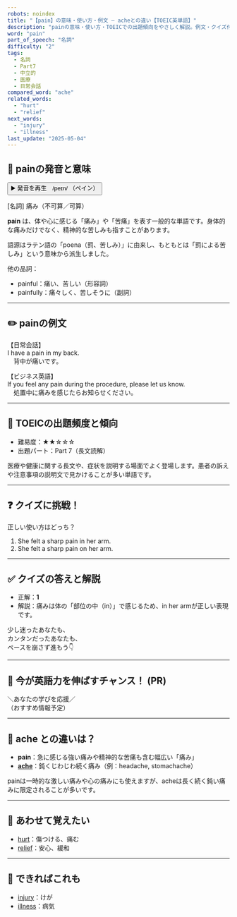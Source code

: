 ```yaml
---
robots: noindex
title: "【pain】の意味・使い方・例文 ― acheとの違い【TOEIC英単語】"
description: "painの意味・使い方・TOEICでの出題傾向をやさしく解説。例文・クイズ付きでacheとの違いもわかりやすく学べます。"
word: "pain"
part_of_speech: "名詞"
difficulty: "2"
tags:
  - 名詞
  - Part7
  - 中立的
  - 医療
  - 日常会話
compared_word: "ache"
related_words:
  - "hurt"
  - "relief"
next_words:
  - "injury"
  - "illness"
last_update: "2025-05-04"
---
```


## 🔰 painの発音と意味

<button class="play-audio" onclick="playTTS('pain')">
  <span class="play-audio-main">
    ▶️ 発音を再生　/peɪn/
  </span>
  <span class="play-audio-sub">
    （ペイン）
  </span>
</button>

[名詞] 痛み（不可算／可算）

**pain** は、体や心に感じる「痛み」や「苦痛」を表す一般的な単語です。身体的な痛みだけでなく、精神的な苦しみも指すことがあります。

語源はラテン語の「poena（罰、苦しみ）」に由来し、もともとは「罰による苦しみ」という意味から派生しました。

他の品詞：  
- painful：痛い、苦しい（形容詞）
- painfully：痛々しく、苦しそうに（副詞）

---

## ✏️ painの例文

【日常会話】  
I have a pain in my back.  
　背中が痛いです。

【ビジネス英語】  
If you feel any pain during the procedure, please let us know.  
　処置中に痛みを感じたらお知らせください。

---

## 🎯 TOEICの出題頻度と傾向

- 難易度：★★☆☆☆
- 出題パート：Part 7（長文読解）

医療や健康に関する長文や、症状を説明する場面でよく登場します。患者の訴えや注意事項の説明文で見かけることが多い単語です。

---

## ❓ クイズに挑戦！

正しい使い方はどっち？

1. She felt a sharp pain in her arm.  
2. She felt a sharp pain on her arm.

---

## ✅ クイズの答えと解説

- 正解：**1**
- 解説：痛みは体の「部位の中（in）」で感じるため、in her armが正しい表現です。

少し迷ったあなたも、  
カンタンだったあなたも、  
ペースを崩さず進もう👇️

---

## 🚀 今が英語力を伸ばすチャンス！ (PR)

<div class="info-center">
＼あなたの学びを応援／<br>  
（おすすめ情報予定）
</div>

---

## 🤔  ache との違いは？

- **pain**：急に感じる強い痛みや精神的な苦痛も含む幅広い「痛み」
- **[ache](/word/ache/)**：鈍くじわじわ続く痛み（例：headache, stomachache）

painは一時的な激しい痛みや心の痛みにも使えますが、acheは長く続く鈍い痛みに限定されることが多いです。

---

## 🧩 あわせて覚えたい

- [hurt](/word/hurt/)：傷つける、痛む
- [relief](/word/relief/)：安心、緩和

---

## 📖 できればこれも

- [injury](/word/injury/)：けが
- [illness](/word/illness/)：病気

<!-- cvid: aid18_bid37 -->
